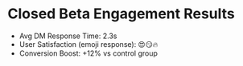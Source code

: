 # Closed Beta Engagement Results

- Avg DM Response Time: 2.3s
- User Satisfaction (emoji response): 😍😏🔥
- Conversion Boost: +12% vs control group

